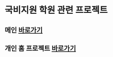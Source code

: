 # 국비지원 학원 관련 프로젝트


## 메인 <a href ="https://kingjungho.github.io/dothome22/">바로가기</a>

## 개인 홈 프로젝트 <a href = "https://github.com/Kingjungho/dothome22/tree/main/zhometestSelfCheck"> 바로가기</a>


